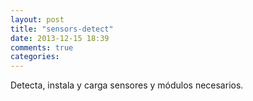 ```yaml
---
layout: post
title: "sensors-detect"
date: 2013-12-15 18:39
comments: true
categories: 
---
```

Detecta, instala y carga sensores y módulos necesarios.

